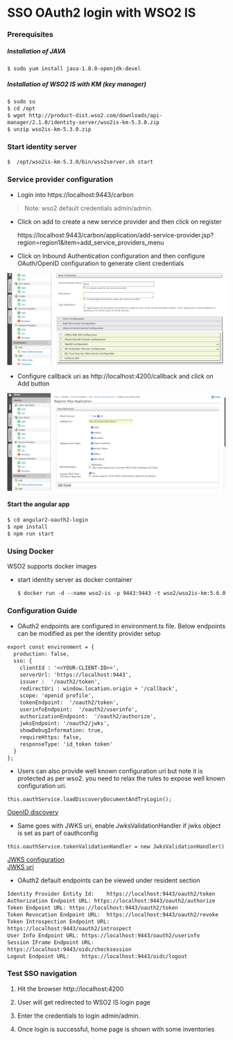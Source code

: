 # SSO OAuth2 login with WSO2 IS

### Prerequisites

##### Installation of JAVA

```
$ sudo yum install java-1.8.0-openjdk-devel
```


##### Installation of WSO2 IS with KM (key manager)

```
$ sudo su
$ cd /opt
$ wget http://product-dist.wso2.com/downloads/api-manager/2.1.0/identity-server/wso2is-km-5.3.0.zip
$ unzip wso2is-km-5.3.0.zip
```


### Start identity server

```
$  /opt/wso2is-km-5.3.0/bin/wso2server.sh start
```

### Service provider configuration

* Login into https://localhost:9443/carbon 

> Note: wso2 default credentials admin/admin.

* Click on add to create a new service provider and then click on register

   https://localhost:9443/carbon/application/add-service-provider.jsp?region=region1&item=add_service_providers_menu

* Click on Inbound Authentication configuration and then configure OAuth/OpenID configuration
to generate client credentials

![add_new_sp](images/add_new_sp.png)

* Configure callback uri as http://localhost:4200/callback and click on Add button

![add_new_app](images/add_new_app.png)

####  Start the angular app

```
$ cd angular2-oauth2-login
$ npm install
$ npm run start
```

### Using Docker

 WSO2 supports docker images 

 * start identity server as docker container
   
   ```
   $ docker run -d --name wso2-is -p 9443:9443 -t wso2/wso2is-km:5.6.0  
   ```
 
 
### Configuration Guide

* OAuth2 endpoints are configured in environment.ts file.
Below endpoints can be modified as per the identity provider setup

```
export const environment = {
  production: false,
  sso: {
    clientId : '<<YOUR-CLIENT-ID>>',
    serverUrl: 'https://localhost:9443',
    issuer :  '/oauth2/token',
    redirectUri : window.location.origin + '/callback',
    scope: 'openid profile',
    tokenEndpoint:  '/oauth2/token',
    userinfoEndpoint:  '/oauth2/userinfo',
    authorizationEndpoint:  '/oauth2/authorize',
    jwksEndpoint: '/oauth2/jwks',
    showDebugInformation: true,
    requireHttps: false,
    responseType: 'id_token token'   
  }
};

```

* Users can also provide well known configuration uri but note it is protected as per wso2. 
you need to relax the rules to expose well known configuration uri.

```
this.oauthService.loadDiscoveryDocumentAndTryLogin();
```
  [OpenID discovery](https://docs.wso2.com/display/IS530/OpenID+Connect+Discovery)

* Same goes with JWKS uri, enable JwksValidationHandler if jwks object is set as part of oauthconfig

```
this.oauthService.tokenValidationHandler = new JwksValidationHandler()
```
  [JWKS configuration](https://docs.wso2.com/display/IS541/JSON+Web+Key+Set+Endpoint) <br>
  [JWKS uri](https://localhost:9443/oauth2/jwks)

* OAuth2 default endpoints can be viewed under resident section 

```
Identity Provider Entity Id:	https://localhost:9443/oauth2/token
Authorization Endpoint URL:	https://localhost:9443/oauth2/authorize
Token Endpoint URL:	https://localhost:9443/oauth2/token
Token Revocation Endpoint URL:	https://localhost:9443/oauth2/revoke
Token Introspection Endpoint URL:	https://localhost:9443/oauth2/introspect
User Info Endpoint URL:	https://localhost:9443/oauth2/userinfo
Session IFrame Endpoint URL:	https://localhost:9443/oidc/checksession
Logout Endpoint URL:	https://localhost:9443/oidc/logout
```

###  Test SSO navigation

1) Hit the browser http://localhost:4200

2) User will get redirected to WSO2 IS login page

3) Enter the credentials to login admin/admin.

4) Once login is successful, home page is shown with some inventories